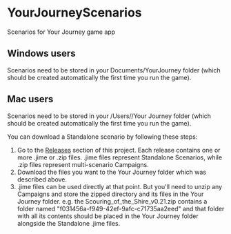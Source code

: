 # YourJourneyScenarios
Scenarios for Your Journey game app

## Windows users
Scenarios need to be stored in your Documents/YourJourney folder (which should be created automatically the first time you run the game).

## Mac users
Scenarios need to be stored in your /Users/<your-user-name>/Your Journey folder (which should be created automatically the first time you run the game).

You can download a Standalone scenario by following these steps:
1. Go to the [Releases](https://github.com/TrnsltLife/YourJourneyScenarios/releases) section of this project. Each release contains one or more .jime or .zip files. .jime files represent Standalone Scenarios, while .zip files represent multi-scenario Campaigns.
2. Download the files you want to the Your Journey folder which was described above.
3. .jime files can be used directly at that point. But you'll need to unzip any Campaigns and store the zipped directory and its files in the Your Journey folder. e.g. the Scouring_of_the_Shire_v0.21.zip contains a folder named "f031456a-f949-42ef-9afc-c71735aa2eed" and that folder with all its contents should be placed in the Your Journey folder alongside the Standalone .jime files.
